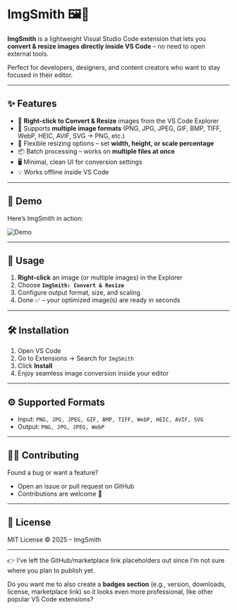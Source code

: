 # ImgSmith 🖼️🔨

**ImgSmith** is a lightweight Visual Studio Code extension that lets you **convert & resize images directly inside VS Code** – no need to open external tools.

Perfect for developers, designers, and content creators who want to stay focused in their editor.

---

## ✨ Features

* 📂 **Right-click to Convert & Resize** images from the VS Code Explorer
* 🔄 Supports **multiple image formats** (PNG, JPG, JPEG, GIF, BMP, TIFF, WebP, HEIC, AVIF, SVG → PNG, etc.)
* 📏 Flexible resizing options – set **width, height, or scale percentage**
* 📦 Batch processing – works on **multiple files at once**
* 🖥️ Minimal, clean UI for conversion settings
* 💡 Works offline inside VS Code

---

## 🎥 Demo

Here’s ImgSmith in action:

![Demo](https://raw.githubusercontent.com/0shuvo0/ImgSmith/main/images/demo.gif)

---

## 🚀 Usage

1. **Right-click** an image (or multiple images) in the Explorer
2. Choose **`ImgSmith: Convert & Resize`**
3. Configure output format, size, and scaling
4. Done ✅ – your optimized image(s) are ready in seconds

---

## 🛠️ Installation

1. Open VS Code
2. Go to Extensions → Search for `ImgSmith`
3. Click **Install**
4. Enjoy seamless image conversion inside your editor

---

## ⚙️ Supported Formats

* Input: `PNG, JPG, JPEG, GIF, BMP, TIFF, WebP, HEIC, AVIF, SVG`
* Output: `PNG, JPG, JPEG, WebP`

---

## 🧑‍💻 Contributing

Found a bug or want a feature?

* Open an issue or pull request on GitHub
* Contributions are welcome 🎉

---

## 📜 License

MIT License © 2025 – ImgSmith

---

👉 I’ve left the GitHub/marketplace link placeholders out since I’m not sure where you plan to publish yet.

Do you want me to also create a **badges section** (e.g., version, downloads, license, marketplace link) so it looks even more professional, like other popular VS Code extensions?
